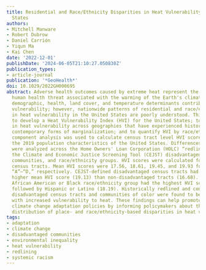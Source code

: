 ```yaml
---
title: Residential and Race/Ethnicity Disparities in Heat Vulnerability in the United
  States
authors:
- Mitchell Manware
- Robert Dubrow
- Daniel Carrión
- Yiqun Ma
- Kai Chen
date: '2022-12-01'
publishDate: '2024-06-05T21:10:27.050830Z'
publication_types:
- article-journal
publication: '*GeoHealth*'
doi: 10.1029/2022GH000695
abstract: Adverse health outcomes caused by extreme heat represent the most direct
  human health threat associated with the warming of the Earth's climate. Socioeconomic,
  demographic, health, land cover, and temperature determinants contribute to heat
  vulnerability; however, nationwide patterns of residential and race/ethnicity disparities
  in heat vulnerability in the United States are poorly understood. This study aimed
  to develop a Heat Vulnerability Index (HVI) for the United States; to assess differences
  in heat vulnerability across geographies that have experienced historical and/or
  contemporary forms of marginalization; and to quantify HVI by race/ethnicity. Principal
  component analysis was used to calculate census tract level HVI scores based on
  the 2019 population characteristics of the United States. Differences in HVI scores
  were analyzed across the Home Owners' Loan Corporation (HOLC) “redlining” grades,
  the Climate and Economic Justice Screening Tool (CEJST) disadvantaged versus non-disadvantaged
  communities, and race/ethnicity groups. HVI scores were calculated for 55,267 U.S.
  census tracts. Mean HVI scores were 17.56, 18.61, 19.45, and 19.93 for HOLC grades
  “A”–“D,” respectively. CEJST-defined disadvantaged census tracts had a significantly
  higher mean HVI score (19.13) than non-disadvantaged tracts (16.68). The non-Hispanic
  African American or Black race/ethnicity group had the highest HVI score (18.51),
  followed by Hispanic or Latino (18.19). Historically redlined and contemporary CEJST
  disadvantaged census tracts and communities of color were found to be associated
  with increased vulnerability to heat. These findings can help promote equitable
  climate change adaptation policies by informing policymakers about the national
  distribution of place- and race/ethnicity-based disparities in heat vulnerability.
tags:
- adaptation
- climate change
- disadvantaged communities
- environmental inequality
- heat vulnerability
- redlining
- systemic racism
---
```

